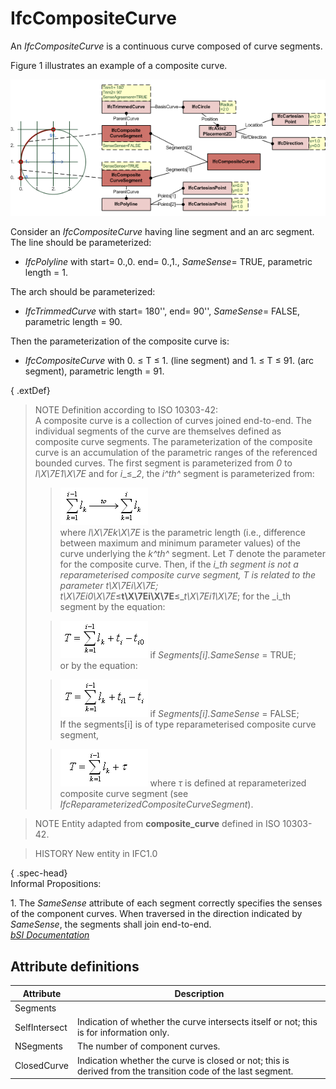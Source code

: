 IfcCompositeCurve
=================
An _IfcCompositeCurve_ is a continuous curve composed of curve segments.  
  
Figure 1 illustrates an example of a composite curve.  
  
!["formula"](../figures/ifccompositecurve.png "Figure 1 -- Composite curve")  
  
Consider an _IfcCompositeCurve_ having line segment and an arc segment. The
line should be parameterized:  
  
* _IfcPolyline_ with start= 0.,0. end= 0.,1., _SameSense_= TRUE, parametric length = 1.  
  
The arch should be parameterized:  
  
* _IfcTrimmedCurve_ with start= 180'', end= 90'', _SameSense_= FALSE, parametric length = 90.  
  
Then the parameterization of the composite curve is:  
  
* _IfcCompositeCurve_ with 0. ≤ T ≤ 1\. (line segment) and 1. ≤ T ≤ 91\. (arc segment), parametric length = 91.  
  
  
  
{ .extDef}  
> NOTE Definition according to ISO 10303-42:  
> A composite curve is a collection of curves joined end-to-end. The
> individual segments of the curve are themselves defined as composite curve
> segments. The parameterization of the composite curve is an accumulation of
> the parametric ranges of the referenced bounded curves. The first segment is
> parameterized from _0_ to _l\X\7E1\X\7E_ and for _i__≤__2_, the _i^th^_
> segment is parameterized from:  
>  
>> ![formula](../figures/ifccompositecurve-math1.gif)  
> where _l\X\7Ek\X\7E_ is the parametric length (i.e., difference between
> maximum and minimum parameter values) of the curve underlying the _k^th^_
> segment. Let _T_ denote the parameter for the composite curve. Then, if the
> _i_th segment is not a reparameterised composite curve segment, _T_ is
> related to the parameter _t\X\7Ei\X\7E_;
> _t\X\7Ei0\X\7E__≤__t\X\7Ei\X\7E__≤__t\X\7Ei1\X\7E_; for the _i_th segment by
> the equation:  
>  
>> ![formula](../figures/ifccompositecurve-math2.gif) if
_Segments[i].SameSense_ = TRUE;  
> or by the equation:  
>  
>> ![formula](../figures/ifccompositecurve-math3.gif) if
_Segments[i].SameSense_ = FALSE;  
> If the segments[i] is of type reparameterised composite curve segment,  
>  
>> ![formula](../figures/ifccompositecurve-math4.gif) where _τ_ is defined at
reparameterized composite curve segment (see
_IfcReparameterizedCompositeCurveSegment_).  
  
  
>  
> NOTE  Entity adapted from **composite_curve** defined in ISO 10303-42.  
  
> HISTORY  New entity in IFC1.0  
  
{ .spec-head}  
Informal Propositions:  
  
1\. The _SameSense_ attribute of each segment correctly specifies the senses
of the component curves. When traversed in the direction indicated by
_SameSense_, the segments shall join end-to-end.  
[ _bSI
Documentation_](https://standards.buildingsmart.org/IFC/DEV/IFC4_2/FINAL/HTML/schema/ifcgeometryresource/lexical/ifccompositecurve.htm)


Attribute definitions
---------------------
| Attribute     | Description                                                                                                  |
|---------------|--------------------------------------------------------------------------------------------------------------|
| Segments      |                                                                                                              |
| SelfIntersect | Indication of whether the curve intersects itself or not; this is for information only.                      |
| NSegments     | The number of component curves.                                                                              |
| ClosedCurve   | Indication whether the curve is closed or not; this is derived from the transition code of the last segment. |

